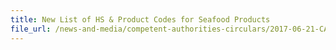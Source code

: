 ```yaml
---
title: New List of HS & Product Codes for Seafood Products 
file_url: /news-and-media/competent-authorities-circulars/2017-06-21-CA.pdf
---
```

